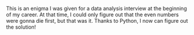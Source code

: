 This is an enigma I was given for a data analysis interview at the beginning of my career.
At that time, I could only figure out that the even numbers were gonna die first, but that was it.
Thanks to Python, I now can figure out the solution!